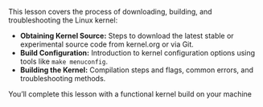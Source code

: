 This lesson covers the process of downloading, building, and troubleshooting the Linux kernel:
   - **Obtaining Kernel Source:** Steps to download the latest stable or experimental source code from kernel.org or via Git.
   - **Build Configuration:** Introduction to kernel configuration options using tools like `make menuconfig`.
   - **Building the Kernel:** Compilation steps and flags, common errors, and troubleshooting methods.

   You’ll complete this lesson with a functional kernel build on your machine